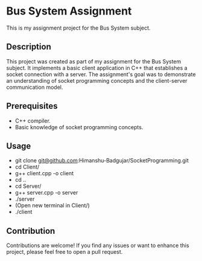 # Bus System Assignment

This is my assignment project for the Bus System subject.

## Description

This project was created as part of my assignment for the Bus System subject. It implements a basic client application in C++ that establishes a socket connection with a server. The assignment's goal was to demonstrate an understanding of socket programming concepts and the client-server communication model.

## Prerequisites

- C++ compiler.
- Basic knowledge of socket programming concepts.

## Usage

- git clone git@github.com:Himanshu-Badgujar/SocketProgramming.git
- cd Client/
- g++ client.cpp -o client
- cd ..
- cd Server/
- g++ server.cpp -o server
- ./server
- (Open new terminal in Client/)
- ./client

## Contribution

Contributions are welcome! If you find any issues or want to enhance this project, please feel free to open a pull request.
